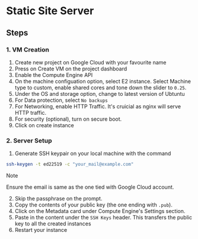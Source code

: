 # Static Site Server

## Steps
### 1. VM Creation

1. Create new project on Google Cloud with your favourite name
2. Press on Create VM on the project dashboard
3. Enable the Compute Engine API
4. On the machine configuation option, select E2 instance. Select Machine type to custom, enable shared cores and tone down the slider to `0.25`.
5. Under the OS and storage option, change to latest version of Ubtuntu
6. For Data protection, select `No backups`
7. For Networking, enable HTTP Traffic. It's cruicial as nginx will serve HTTP traffic.
8. For security (optional), turn on secure boot.
9. Click on create instance

### 2. Server Setup
1. Generate SSH keypair on your local machine with the command
```bash
ssh-keygen -t ed22519 -c "your_mail@example.com"
```
> [!NOTE]
> Ensure the email is same as the one tied with Google Cloud account.
2. Skip the passphrase on the prompt.
3. Copy the contents of your public key (the one ending with `.pub`).
4. Click on the Metadata card under Compute Engine's Settings section.
5. Paste in the content under the `SSH Keys` header. This transfers the public key to all the created instances
6. Restart your instance
